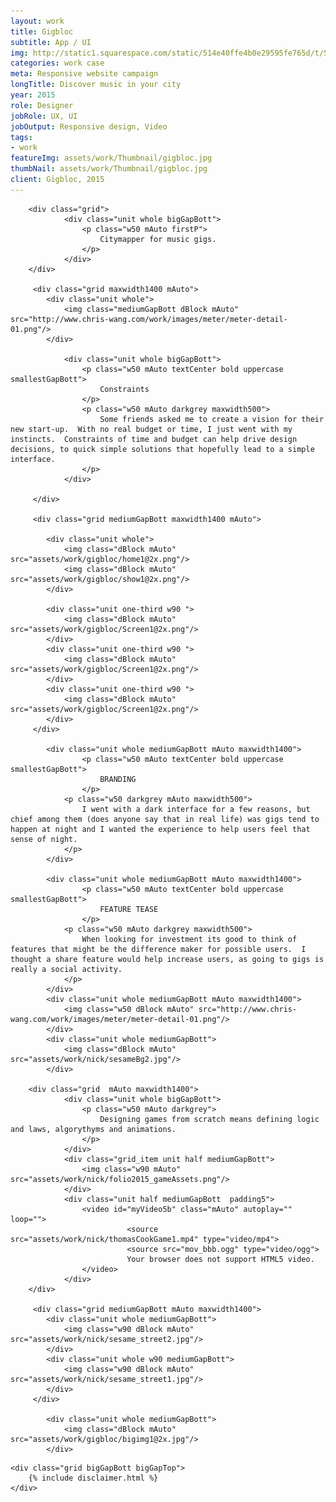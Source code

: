 ```yaml
---
layout: work
title: Gigbloc
subtitle: App / UI
img: http://static1.squarespace.com/static/514e40ffe4b0e29595fe765d/t/5647bbb0e4b072d19f90d5f1/1447541681826/?format=750w
categories: work case
meta: Responsive website campaign
longTitle: Discover music in your city 
year: 2015
role: Designer
jobRole: UX, UI 
jobOutput: Responsive design, Video
tags: 
- work
featureImg: assets/work/Thumbnail/gigbloc.jpg
thumbNail: assets/work/Thumbnail/gigbloc.jpg
client: Gigbloc, 2015
---
```


<div class="wider">

		<div class="grid">
				<div class="unit whole bigGapBott">
					<p class="w50 mAuto firstP">
						Citymapper for music gigs.
					</p>
				</div> 	
		</div>

		 <div class="grid maxwidth1400 mAuto"> 
		 	<div class="unit whole">
		 		<img class="mediumGapBott dBlock mAuto" src="http://www.chris-wang.com/work/images/meter/meter-detail-01.png"/> 
		 	</div>

				<div class="unit whole bigGapBott">
					<p class="w50 mAuto textCenter bold uppercase smallestGapBott">
						Constraints
					</p>
					<p class="w50 mAuto darkgrey maxwidth500">
						Some friends asked me to create a vision for their new start-up.  With no real budget or time, I just went with my instincts.  Constraints of time and budget can help drive design decisions, to quick simple solutions that hopefully lead to a simple interface.
					</p>
				</div> 			 	

		 </div>

		 <div class="grid mediumGapBott maxwidth1400 mAuto">

		 	<div class="unit whole">
		 		<img class="dBlock mAuto" src="assets/work/gigbloc/home1@2x.png"/> 
		 		<img class="dBlock mAuto" src="assets/work/gigbloc/show1@2x.png"/> 
		 	</div>

		 	<div class="unit one-third w90 ">
		 		<img class="dBlock mAuto" src="assets/work/gigbloc/Screen1@2x.png"/> 
		 	</div>	
		 	<div class="unit one-third w90 ">
		 		<img class="dBlock mAuto" src="assets/work/gigbloc/Screen1@2x.png"/> 
		 	</div>
		 	<div class="unit one-third w90 ">
		 		<img class="dBlock mAuto" src="assets/work/gigbloc/Screen1@2x.png"/> 
		 	</div>				 				 	
		 </div> 

		 	<div class="unit whole mediumGapBott mAuto maxwidth1400">
					<p class="w50 mAuto textCenter bold uppercase smallestGapBott">
						BRANDING
					</p>		 		
		 		<p class="w50 darkgrey mAuto maxwidth500">
		 			I went with a dark interface for a few reasons, but chief among them (does anyone say that in real life) was gigs tend to happen at night and I wanted the experience to help users feel that sense of night.
		 		</p>
		 	</div>			 

		 	<div class="unit whole mediumGapBott mAuto maxwidth1400">
					<p class="w50 mAuto textCenter bold uppercase smallestGapBott">
						FEATURE TEASE
					</p>		 		
		 		<p class="w50 mAuto darkgrey maxwidth500">
		 			When looking for investment its good to think of features that might be the difference maker for possible users.  I thought a share feature would help increase users, as going to gigs is really a social activity.
		 		</p>
		 	</div>	
		 	<div class="unit whole mediumGapBott mAuto maxwidth1400">
		 		<img class="w50 dBlock mAuto" src="http://www.chris-wang.com/work/images/meter/meter-detail-01.png"/> 
		 	</div>		 	
		 	<div class="unit whole mediumGapBott">
		 		<img class="dBlock mAuto" src="assets/work/nick/sesameBg2.jpg"/> 
		 	</div>			 

		<div class="grid  mAuto maxwidth1400">
				<div class="unit whole bigGapBott">
					<p class="w50 mAuto darkgrey">
						Designing games from scratch means defining logic and laws, algorythyms and animations.  
					</p>
				</div> 	
				<div class="grid_item unit half mediumGapBott">
					<img class="w90 mAuto" src="assets/work/nick/folio2015_gameAssets.png"/>	
				</div>
				<div class="unit half mediumGapBott  padding5">
					<video id="myVideo5b" class="mAuto" autoplay="" loop="">
							  <source src="assets/work/nick/thomasCookGame1.mp4" type="video/mp4">
							  <source src="mov_bbb.ogg" type="video/ogg">
							  Your browser does not support HTML5 video.
					</video>		
				</div>
		</div>		 

		 <div class="grid mediumGapBott mAuto maxwidth1400">
		 	<div class="unit whole mediumGapBott">
		 		<img class="w90 dBlock mAuto" src="assets/work/nick/sesame_street2.jpg"/> 
		 	</div>	
		 	<div class="unit whole w90 mediumGapBott">
		 		<img class="w90 dBlock mAuto" src="assets/work/nick/sesame_street1.jpg"/> 
		 	</div>	
		 </div>	
		 
		 	<div class="unit whole mediumGapBott">
		 		<img class="dBlock mAuto" src="assets/work/gigbloc/bigimg1@2x.jpg"/> 
		 	</div>	

	
</div>





	<div class="grid bigGapBott bigGapTop">
		{% include disclaimer.html %}
	</div>

</div>
